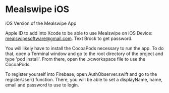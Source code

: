 # Mealswipe iOS
iOS Version of the Mealswipe App </br>

Apple ID to add into Xcode to be able to use Mealswipe on iOS Device: mealswipesoftware@gmail.com. Text Brock to get password. </br>

You will likely have to install the CocoaPods necessary to run the app. To do that, open a Terminal window and go to the root directory of the project and type 'pod install'. From there, open the .xcworkspace file to use the CocoaPods. </br>

To register yourself into Firebase, open AuthObserver.swift and go to the registerUser() function. There, you will be able to set a displayName, name, email and password to use to login. </br>


